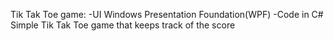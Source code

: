 Tik Tak Toe game:
-UI Windows Presentation Foundation(WPF)
-Code in C#
Simple Tik Tak Toe game that keeps track of the score